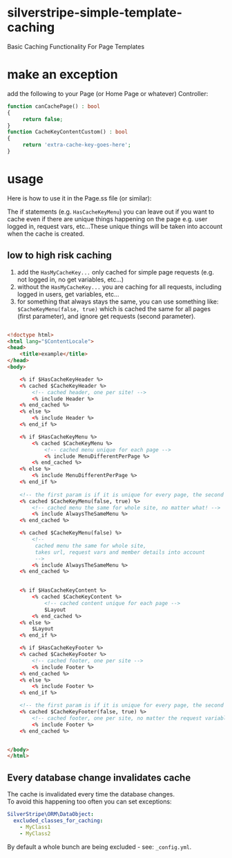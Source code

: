 # silverstripe-simple-template-caching

Basic Caching Functionality For Page Templates

# make an exception

add the following to your Page (or Home Page or whatever) Controller:

```php
function canCachePage() : bool
{
     return false;
}
function CacheKeyContentCustom() : bool
{
     return 'extra-cache-key-goes-here';
}
```

# usage

Here is how to use it in the Page.ss file (or similar):

The if statements (e.g. `HasCacheKeyMenu`) you can leave out if you want to cache even if there are
unique things happening on the page e.g. user logged in, request vars, etc...These unique things will
be taken into account when the cache is created.

## low to high risk caching

1. add the `HasMyCacheKey...` only cached for simple page requests (e.g. not logged in, no get variables, etc...)
2. without the `HasMyCacheKey...` you are caching for all requests, including logged in users, get variables, etc...
3. for something that always stays the same, you can use something like: `$CacheKeyMenu(false, true)`
   which is cached the same for all pages (first parameter), and ignore get requests (second parameter).

```html

<!doctype html>
<html lang="$ContentLocale">
<head>
    <title>example</title>
</head>
<body>

    <% if $HasCacheKeyHeader %>
    <% cached $CacheKeyHeader %>
        <!-- cached header, one per site! -->
        <% include Header %>
    <% end_cached %>
    <% else %>
        <% include Header %>
    <% end_if %>

    <% if $HasCacheKeyMenu %>
        <% cached $CacheKeyMenu %>
            <!-- cached menu unique for each page -->
            <% include MenuDifferentPerPage %>
        <% end_cached %>
    <% else %>
        <% include MenuDifferentPerPage %>
    <% end_if %>
    
    <!-- the first param is if it is unique for every page, the second forces caching even if there are get variables, etc... -->
    <% cached $CacheKeyMenu(false, true) %>
        <!-- cached menu the same for whole site, no matter what! -->
        <% include AlwaysTheSameMenu %>
    <% end_cached %>

    <% cached $CacheKeyMenu(false) %>
        <!-- 
         cached menu the same for whole site, 
         takes url, request vars and member details into account 
         -->
        <% include AlwaysTheSameMenu %>
    <% end_cached %>

        
    <% if $HasCacheKeyContent %>
        <% cached $CacheKeyContent %>
            <!-- cached content unique for each page -->
            $Layout
        <% end_cached %>
    <% else %>
        $Layout
    <% end_if %>

    <% if $HasCacheKeyFooter %>
    <% cached $CacheKeyFooter %>
        <!-- cached footer, one per site -->
        <% include Footer %>
    <% end_cached %>
    <% else %>
        <% include Footer %>
    <% end_if %>

    <!-- the first param is if it is unique for every page, the second forces caching even if there are get variables, etc... -->
    <% cached $CacheKeyFooter(false, true) %>
        <!-- cached footer, one per site, no matter the request variables, user logged in / whatever! -->
        <% include Footer %>
    <% end_cached %>


</body>
</html>

```


## Every database change invalidates cache

The cache is invalidated every time the database changes.  
To avoid this happening too often you can set exceptions:

```yml
SilverStripe\ORM\DataObject:
  excluded_classes_for_caching:
    - MyClass1
    - MyClass2
```

By default a whole bunch are being excluded - see: `_config.yml`.
